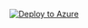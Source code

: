[![Deploy to Azure](https://aka.ms/deploytoazurebutton)](https://portal.azure.com/#create/Microsoft.Template/uri/https%3A%2F%2Fraw.githubusercontent.com%2FLeonidChetverikov%2Fterrafy%2Fmain%2FInfrastructureAzure%2Fvm1.json)
